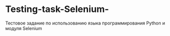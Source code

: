 # Testing-task-Selenium-
Тестовое задание по использованию языка программирования Python и модуля Selenium
